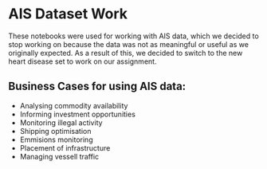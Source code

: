 # AIS Dataset Work

These notebooks were used for working with AIS data, which we decided to stop working on because the data was not as meaningful or useful as we originally expected. As a result of this, we decided to switch to the new heart disease set to work on our assignment.

## Business Cases for using AIS data:

- Analysing commodity availability
- Informing investment opportunities
- Monitoring illegal activity
- Shipping optimisation
- Emmisions monitoring
- Placement of infrastructure
- Managing vessell traffic
